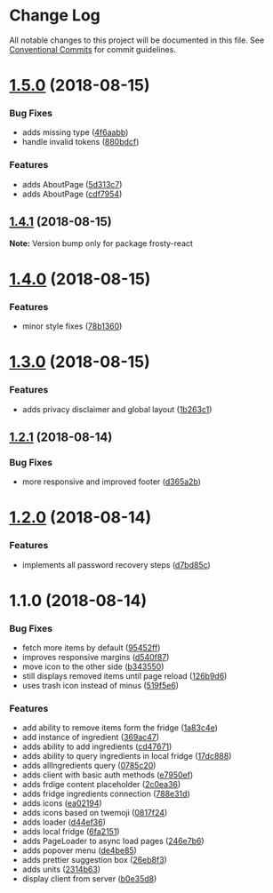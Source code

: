 # Change Log

All notable changes to this project will be documented in this file.
See [Conventional Commits](https://conventionalcommits.org) for commit guidelines.

<a name="1.5.0"></a>
# [1.5.0](https://github.com/aimed/frosty/compare/v1.4.1...v1.5.0) (2018-08-15)


### Bug Fixes

* adds missing type ([4f6aabb](https://github.com/aimed/frosty/commit/4f6aabb))
* handle invalid tokens ([880bdcf](https://github.com/aimed/frosty/commit/880bdcf))


### Features

* adds AboutPage ([5d313c7](https://github.com/aimed/frosty/commit/5d313c7))
* adds AboutPage ([cdf7954](https://github.com/aimed/frosty/commit/cdf7954))




<a name="1.4.1"></a>
## [1.4.1](https://github.com/aimed/frosty/compare/v1.4.0...v1.4.1) (2018-08-15)




**Note:** Version bump only for package frosty-react

<a name="1.4.0"></a>
# [1.4.0](https://github.com/aimed/frosty/compare/v1.3.0...v1.4.0) (2018-08-15)


### Features

* minor style fixes ([78b1360](https://github.com/aimed/frosty/commit/78b1360))




<a name="1.3.0"></a>
# [1.3.0](https://github.com/aimed/frosty/compare/v1.2.1...v1.3.0) (2018-08-15)


### Features

* adds privacy disclaimer and global layout ([1b263c1](https://github.com/aimed/frosty/commit/1b263c1))




<a name="1.2.1"></a>
## [1.2.1](https://github.com/aimed/frosty/compare/v1.2.0...v1.2.1) (2018-08-14)


### Bug Fixes

* more responsive and improved footer ([d365a2b](https://github.com/aimed/frosty/commit/d365a2b))




<a name="1.2.0"></a>
# [1.2.0](https://github.com/aimed/frosty/compare/v1.1.0...v1.2.0) (2018-08-14)


### Features

* implements all password recovery steps ([d7bd85c](https://github.com/aimed/frosty/commit/d7bd85c))




<a name="1.1.0"></a>
# 1.1.0 (2018-08-14)


### Bug Fixes

* fetch more items by default ([95452ff](https://github.com/aimed/frosty/commit/95452ff))
* improves responsive margins ([d540f87](https://github.com/aimed/frosty/commit/d540f87))
* move icon to the other side ([b343550](https://github.com/aimed/frosty/commit/b343550))
* still displays removed items until page reload ([126b9d6](https://github.com/aimed/frosty/commit/126b9d6))
* uses trash icon instead of minus ([519f5e6](https://github.com/aimed/frosty/commit/519f5e6))


### Features

* add ability to remove items form the fridge ([1a83c4e](https://github.com/aimed/frosty/commit/1a83c4e))
* add instance of ingredient ([369ac47](https://github.com/aimed/frosty/commit/369ac47))
* adds ability to add ingredients ([cd47671](https://github.com/aimed/frosty/commit/cd47671))
* adds ability to query ingredients in local fridge ([17dc888](https://github.com/aimed/frosty/commit/17dc888))
* adds allIngredients query ([0785c20](https://github.com/aimed/frosty/commit/0785c20))
* adds client with basic auth methods ([e7950ef](https://github.com/aimed/frosty/commit/e7950ef))
* adds frdige content placeholder ([2c0ea36](https://github.com/aimed/frosty/commit/2c0ea36))
* adds fridge ingredients connection ([788e31d](https://github.com/aimed/frosty/commit/788e31d))
* adds icons ([ea02194](https://github.com/aimed/frosty/commit/ea02194))
* adds icons based on twemoji ([0817f24](https://github.com/aimed/frosty/commit/0817f24))
* adds loader ([d44ef36](https://github.com/aimed/frosty/commit/d44ef36))
* adds local fridge ([6fa2151](https://github.com/aimed/frosty/commit/6fa2151))
* adds PageLoader to async load pages ([246e7b6](https://github.com/aimed/frosty/commit/246e7b6))
* adds popover menu ([de4be85](https://github.com/aimed/frosty/commit/de4be85))
* adds prettier suggestion box ([26eb8f3](https://github.com/aimed/frosty/commit/26eb8f3))
* adds units ([2314b63](https://github.com/aimed/frosty/commit/2314b63))
* display client from server ([b0e35d8](https://github.com/aimed/frosty/commit/b0e35d8))
